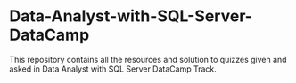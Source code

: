 # Data-Analyst-with-SQL-Server-DataCamp
This repository contains all the resources and solution to quizzes given and asked in Data Analyst with SQL Server DataCamp Track.
